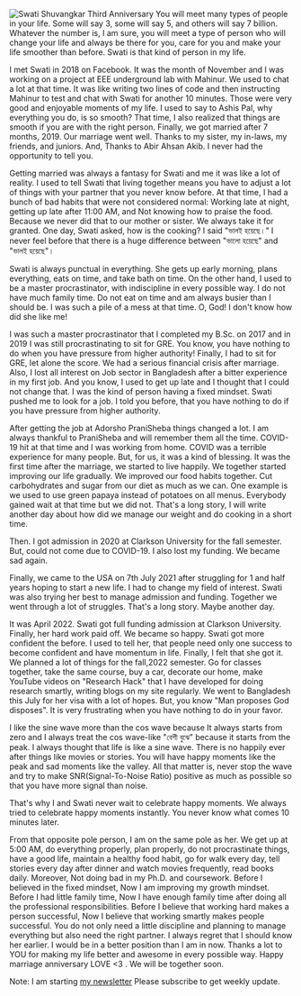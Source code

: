 ![Swati Shuvangkar Third Anniversary](/assets/images/Swati-Shuvangkar-3rd-Anniversary.png)
You will meet many types of people in your life. Some will say 3, some will say 5, and others will say 7 billion. Whatever the number is, I am sure, you will meet a type of person who will change your life and always be there for you, care for you and make your life smoother than before. Swati is that kind of person in my life.

I met Swati in 2018 on Facebook. It was the month of November and I was working on a project at EEE underground lab with Mahinur. We used to chat a lot at that time. It was like writing two lines of code and then instructing Mahinur to test and chat with Swati for another 10 minutes. Those were very good and enjoyable moments of my life. I used to say to Ashis Pal, why everything you do, is so smooth? That time, I also realized that things are smooth if you are with the right person. Finally, we got married after 7 months, 2019. Our marriage went well. Thanks to my sister, my in-laws, my friends, and juniors. And, Thanks to Abir Ahsan Akib. I never had the opportunity to tell you.

Getting married was always a fantasy for Swati and me it was like a lot of reality. I used to tell Swati that living together means you have to adjust a lot of things with your partner that you never know before. At that time, I had a bunch of bad habits that were not considered normal: Working late at night, getting up late after 11:00 AM, and Not knowing how to praise the food. Because we never did that to our mother or sister. We always take it for granted. One day, Swati asked, how is the cooking? I said "ভালই হয়েছে।" I never feel before that there is a huge difference between "ভালো হয়েছে" and "ভালই হয়েছে"।

Swati is always punctual in everything. She gets up early morning, plans everything, eats on time, and take bath on time. On the other hand, I used to be a master procrastinator, with indiscipline in every possible way. I do not have much family time. Do not eat on time and am always busier than I should be. I was such a pile of a mess at that time. O, God! I don't know how did she like me!

I was such a master procrastinator that I completed my B.Sc. on 2017 and in 2019 I was still procrastinating to sit for GRE. You know, you have nothing to do when you have pressure from higher authority! Finally, I had to sit for GRE, let alone the score. We had a serious financial crisis after marriage. Also, I lost all interest on Job sector in Bangladesh after a bitter experience in my first job. And you know, I used to get up late and I thought that I could not change that. I was the kind of person having a fixed mindset. Swati pushed me to look for a job. I told you before, that you have nothing to do if you have pressure from higher authority.

After getting the job at Adorsho PraniSheba things changed a lot. I am always thankful to PraniSheba and will remember them all the time. COVID-19 hit at that time and I was working from home. COVID was a terrible experience for many people. But, for us, it was a kind of blessing. It was the first time after the marriage, we started to live happily. We together started improving our life gradually. We improved our food habits together. Cut carbohydrates and sugar from our diet as much as we can. One example is we used to use green papaya instead of potatoes on all menus. Everybody gained wait at that time but we did not. That's a long story, I will write another day about how did we manage our weight and do cooking in a short time.

Then. I got admission in 2020 at Clarkson University for the fall semester. But, could not come due to COVID-19. I also lost my funding. We became sad again.

Finally, we came to the USA on 7th July 2021 after struggling for 1 and half years hoping to start a new life. I had to change my field of interest. Swati was also trying her best to manage admission and funding. Together we went through a lot of struggles. That's a long story. Maybe another day.

It was April 2022. Swati got full funding admission at Clarkson University. Finally, her hard work paid off. We became so happy. Swati got more confident the before. I used to tell her, that people need only one success to become confident and have momentum in life. Finally, I felt that she got it. We planned a lot of things for the fall,2022 semester. Go for classes together, take the same course, buy a car, decorate our home, make YouTube videos on "Research Hack" that I have developed for doing research smartly, writing blogs on my site regularly. We went to Bangladesh this July for her visa with a lot of hopes. But, you know "Man proposes God disposes". It is very frustrating when you have nothing to do in your favor.

I like the sine wave more than the cos wave because It always starts from zero and I always treat the cos wave-like "বেশী বুঝে" because it starts from the peak. I always thought that life is like a sine wave. There is no happily ever after things like movies or stories. You will have happy moments like the peak and sad moments like the valley. All that matter is, never stop the wave and try to make SNR(Signal-To-Noise Ratio) positive as much as possible so that you have more signal than noise.

That's why I and Swati never wait to celebrate happy moments. We always tried to celebrate happy moments instantly. You never know what comes 10 minutes later.

From that opposite pole person, I am on the same pole as her. We get up at 5:00 AM, do everything properly, plan properly, do not procrastinate things, have a good life, maintain a healthy food habit, go for walk every day, tell stories every day after dinner and watch movies frequently, read books daily. Moreover, Not doing bad in my Ph.D. and coursework. Before I believed in the fixed mindset, Now I am improving my growth mindset. Before I had little family time, Now I have enough family time after doing all the professional responsibilities. Before I believe that working hard makes a person successful, Now I believe that working smartly makes people successful. You do not only need a little discipline and planning to manage everything but also need the right partner. I always regret that I should know her earlier. I would be in a better position than I am in now. Thanks a lot to YOU for making my life better and awesome in every possible way. Happy marriage anniversary LOVE <3 . We will be together soon.

Note: 
I am starting [my newsletter](https://www.getrevue.co/profile/shuvangkar_das)
Please subscribe to get weekly update.